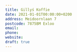 ```yaml
---
title: Gillyś Koffie
date: 2021-01-01T00:00:00+0200
address: Meidoornlaan 7
postcode: 7875BM Exloo
email: 
phone: 
website: 
draft: true
---
```


